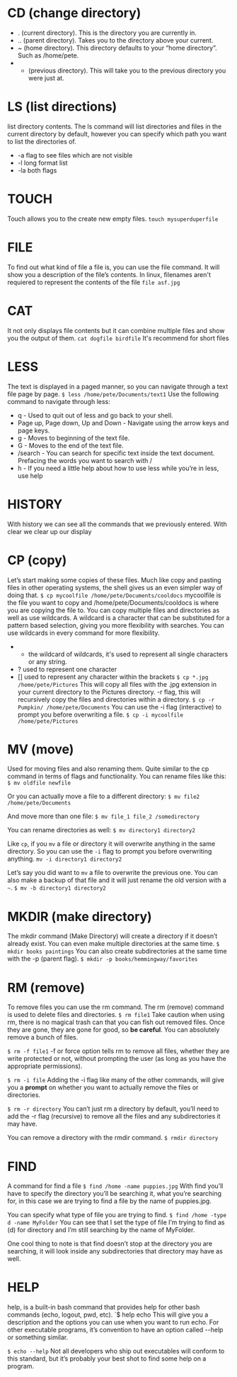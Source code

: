 # CD (change directory)
- . (current directory). This is the directory you are currently in.
- .. (parent directory). Takes you to the directory above your current.
- ~ (home directory). This directory defaults to your “home directory”. Such as /home/pete.
-  - (previous directory). This will take you to the previous directory you were just at.
# LS (list directions)
list directory contents. The ls command will list directories and files in the current directory by default, however you can specify which path you want to list the directories of.
- -a flag to see files which are not visible
- -l long format list
- -la both flags
# TOUCH
Touch allows you to the create new empty files.
`touch mysuperduperfile`
# FILE
To find out what kind of file a file is, you can use the file command. It will show you a description of the file’s contents. In linux, filenames aren't requiered to represent the contents of the file
`file asf.jpg`
# CAT
It not only displays file contents but it can combine multiple files and show you the output of them.
`cat dogfile birdfile`
It's recommend for short files
# LESS
The text is displayed in a paged manner, so you can navigate through a text file page by page.
`$ less /home/pete/Documents/text1`
Use the following command to navigate through less:
- q - Used to quit out of less and go back to your shell.
- Page up, Page down, Up and Down - Navigate using the arrow keys and page keys.
- g - Moves to beginning of the text file.
- G - Moves to the end of the text file.
- /search - You can search for specific text inside the text document. Prefacing the words you want to search with /
- h - If you need a little help about how to use less while you’re in less, use help
# HISTORY
With history we can see all the commands that we previously entered.
With clear we clear up our display
# CP (copy)
Let’s start making some copies of these files. Much like copy and pasting files in other operating systems, the shell gives us an even simpler way of doing that.
`$ cp mycoolfile /home/pete/Documents/cooldocs`
mycoolfile is the file you want to copy and /home/pete/Documents/cooldocs is where you are copying the file to.
You can copy multiple files and directories as well as use wildcards. A wildcard is a character that can be substituted for a pattern based selection, giving you more flexibility with searches. You can use wildcards in every command for more flexibility.
- * the wildcard of wildcards, it's used to represent all single characters or any string.
- ? used to represent one character
- [] used to represent any character within the brackets
`$ cp *.jpg /home/pete/Pictures`
This will copy all files with the .jpg extension in your current directory to the Pictures directory.
-r flag, this will recursively copy the files and directories within a directory.
`$ cp -r Pumpkin/ /home/pete/Documents`
You can use the -i flag (interactive) to prompt you before overwriting a file.
`$ cp -i mycoolfile /home/pete/Pictures`
# MV (move)
Used for moving files and also renaming them. Quite similar to the cp command in terms of flags and functionality.
You can rename files like this:
`$ mv oldfile newfile`

Or you can actually move a file to a different directory:
`$ mv file2 /home/pete/Documents`

And move more than one file:
`$ mv file_1 file_2 /somedirectory`

You can rename directories as well:
`$ mv directory1 directory2`

Like `cp`, if you `mv` a file or directory it will overwrite anything in the same directory. So you can use the `-i` flag to prompt you before overwriting anything.
`mv -i directory1 directory2`

Let’s say you did want to `mv` a file to overwrite the previous one. You can also make a backup of that file and it will just rename the old version with a `~`.
`$ mv -b directory1 directory2`
# MKDIR (make directory)
The mkdir command (Make Directory) will create a directory if it doesn’t already exist. You can even make multiple directories at the same time.
`$ mkdir books paintings`
You can also create subdirectories at the same time with the -p (parent flag).
`$ mkdir -p books/hemmingway/favorites`
# RM (remove)
To remove files you can use the rm command. The rm (remove) command is used to delete files and directories.
`$ rm file1`
Take caution when using rm, there is no magical trash can that you can fish out removed files. Once they are gone, they are gone for good, so **be careful**.
You can absolutely remove a bunch of files.

`$ rm -f file1`
-f or force option tells rm to remove all files, whether they are write protected or not, without prompting the user (as long as you have the appropriate permissions).

`$ rm -i file`
Adding the -i flag like many of the other commands, will give you a **prompt** on whether you want to actually remove the files or directories.

`$ rm -r directory`
You can’t just rm a directory by default, you’ll need to add the -r flag (recursive) to remove all the files and any subdirectories it may have.

You can remove a directory with the rmdir command.
`$ rmdir directory`
# FIND
A command for find a file
`$ find /home -name puppies.jpg`
With find you’ll have to specify the directory you’ll be searching it, what you’re searching for, in this case we are trying to find a file by the name of puppies.jpg.

You can specify what type of file you are trying to find.
`$ find /home -type d -name MyFolder`
You can see that I set the type of file I’m trying to find as (d) for directory and I’m still searching by the name of MyFolder.

One cool thing to note is that find doesn’t stop at the directory you are searching, it will look inside any subdirectories that directory may have as well.
# HELP
help, is a built-in bash command that provides help for other bash commands (echo, logout, pwd, etc).
`$ help echo
This will give you a description and the options you can use when you want to run echo. For other executable programs, it’s convention to have an option called --help or something similar.

`$ echo --help`
Not all developers who ship out executables will conform to this standard, but it’s probably your best shot to find some help on a program.
#